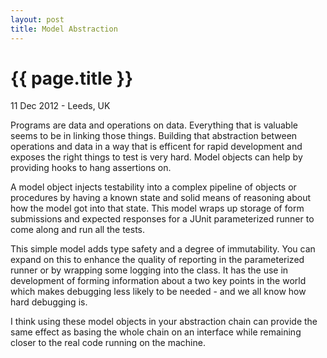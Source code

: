 ```yaml
---
layout: post
title: Model Abstraction
---
```


{{ page.title }}
================

<p class="meta">11 Dec 2012 - Leeds, UK</p>

Programs are data and operations on data. Everything that is valuable seems to be in linking those things. Building that abstraction between operations and data in a way that is efficent for rapid development and exposes the right things to test is very hard. Model objects can help by providing hooks to hang assertions on. 

A model object injects testability into a complex pipeline of objects or procedures by having a known state and solid means of reasoning about how the model got into that state. This model wraps up storage of form submissions and expected responses for a JUnit parameterized runner to come along and run all the tests. 

<script src="https://gist.github.com/4251215.js?file=ParameterModel.java"></script>

This simple model adds type safety and a degree of immutability. You can expand on this to enhance the quality of reporting in the parameterized runner or by wrapping some logging into the class. It has the use in development of forming information about a two key points in the world which makes debugging less likely to be needed - and we all know how hard debugging is.

I think using these model objects in your abstraction chain can provide the same effect as basing the whole chain on an interface while remaining closer to the real code running on the machine.
